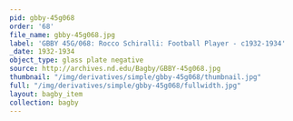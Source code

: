 ```yaml
---
pid: gbby-45g068
order: '68'
file_name: gbby-45g068.jpg
label: 'GBBY 45G/068: Rocco Schiralli: Football Player - c1932-1934'
_date: 1932-1934
object_type: glass plate negative
source: http://archives.nd.edu/Bagby/GBBY-45g068.jpg
thumbnail: "/img/derivatives/simple/gbby-45g068/thumbnail.jpg"
full: "/img/derivatives/simple/gbby-45g068/fullwidth.jpg"
layout: bagby_item
collection: bagby
---
```

